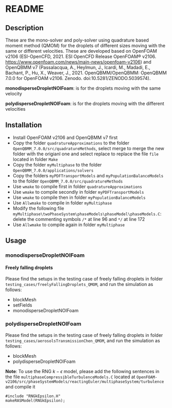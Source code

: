 # README

## Description
These are the mono-solver and poly-solver using quadrature based moment method (QMOM) for the droplets of different sizes moving with the same or different velocities. These are developed based on OpenFOAM v2106 (ESI-OpenCFD, 2021. ESI OpenCFD Release OpenFOAM® v2106. https://www.openfoam.com/news/main-news/openfoam-v2106) and OpenQBMM v7 (Passalacqua, A., Heylmun, J., Icardi, M., Madadi, E., Bachant, P., Hu, X., Weaver, J., 2021. OpenQBMM/OpenQBMM: OpenQBMM 7.0.0 for OpenFOAM v2106. Zenodo. doi:10.5281/ZENODO.5039574). 

**monodisperseDropletNOIFoam**: is for the droplets moving with the same velocity

**polydisperseDropletNOIFoam**: is for the droplets moving with the different velocities

## Installation

+ Install OpenFOAM v2106 and OpenQBMM v7 first
+ Copy the folder `quadratureApproximations` to the folder `OpenQBMM_7.0.0/src/quadratureMethods`, select merge to merge the new folder with the origianl one and select replace to replace the file `file` located in folder `Make`
+ Copy the folder `myMultiphase` to the folder `OpenQBMM_7.0.0/applications/solvers`
+ Copy the folders `myPDFTransportModels` and `myPopulationBalanceModels` to the folder `OpenQBMM_7.0.0/src/quadratureMethods`
+ Use `wmake` to compile first in folder `quadratureApproximations`
+ Use `wmake` to compile secondly in folder `myPDFTransportModels`
+ Use `wmake` to compile then in folder `myPopulationBalanceModels`
+ Use `Allwmake` to compile in folder `myMultiphase`
+ Modify the following file `myMultiphase\twoPhaseSystem\phaseModels\phaseModel\phaseModels.C`: delete the commenting symbols `/*` at line 96 and `*/` at line 172
+ Use `Allwmake` to compile again in folder `myMultiphase`

## Usage

### monodisperseDropletNOIFoam

#### Freely falling droplets

Please find the setups in the testing case of freely falling droplets in folder `testing_cases/freelyFallingDroplets_QMOM`, and run the simulation as follows:

+ blockMesh
+ setFields
+ monodisperseDropletNOIFoam

### polydisperseDropletNOIFoam

Please find the setups in the testing case of freely falling droplets in folder `testing_cases/aerosolsTransmissionChen_QMOM`, and run the simulation as follows:

+ blockMesh
+ polydisperseDropletNOIFoam

**Note**: To use the RNG $k-\epsilon$ model, please add the following sentences in the file `multiphaseCompressibleTurbulenceModels.C` located at `OpenFOAM-v2106/src/phaseSystemModels/reactingEuler/multiphaseSystem/turbulence` and compile it

```
#include "RNGkEpsilon.H"
makeRASModel(RNGkEpsilon);
```

